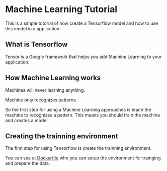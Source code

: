 # Machine Learning Tutorial

This is a simple tutorial of how create a Tensorflow model and how to use this model in a application.

## What is Tensorflow

Tensor is a Google framework that helps you add Machine Learning to your application.

## How Machine Learning works

Machines will never learning anything. 

Machine only recognizes patterns.

So the first step for using a Machine Learning approaches is teach the machine to recognizes a pattern. This means you should train the machine and creates a model.

## Creating the trainning environment

The first step for using Tensorflow is create the trainning environment. 

You can see at [Dockerfile](train/Dockerfile) who you can setup the environment for trainging and prepare the data. 
